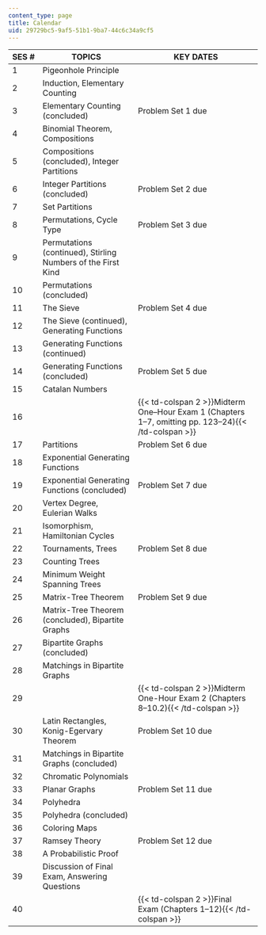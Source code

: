 ```yaml
---
content_type: page
title: Calendar
uid: 29729bc5-9af5-51b1-9ba7-44c6c34a9cf5
---
```


| SES # | TOPICS | KEY DATES |
| --- | --- | --- |
| 1 | Pigeonhole Principle | &nbsp; |
| 2 | Induction, Elementary Counting | &nbsp; |
| 3 | Elementary Counting (concluded) | Problem Set 1 due |
| 4 | Binomial Theorem, Compositions | &nbsp; |
| 5 | Compositions (concluded), Integer Partitions | &nbsp; |
| 6 | Integer Partitions (concluded) | Problem Set 2 due |
| 7 | Set Partitions | &nbsp; |
| 8 | Permutations, Cycle Type | Problem Set 3 due |
| 9 | Permutations (continued), Stirling Numbers of the First Kind | &nbsp; |
| 10 | Permutations (concluded) | &nbsp; |
| 11 | The Sieve | Problem Set 4 due |
| 12 | The Sieve (continued), Generating Functions | &nbsp; |
| 13 | Generating Functions (continued) | &nbsp; |
| 14 | Generating Functions (concluded) | Problem Set 5 due |
| 15 | Catalan Numbers | &nbsp; |
| 16 || {{< td-colspan 2 >}}Midterm One–Hour Exam 1 (Chapters 1–7, omitting pp. 123–24){{< /td-colspan >}} ||
| 17 | Partitions | Problem Set 6 due |
| 18 | Exponential Generating Functions | &nbsp; |
| 19 | Exponential Generating Functions (concluded) | Problem Set 7 due |
| 20 | Vertex Degree, Eulerian Walks | &nbsp; |
| 21 | Isomorphism, Hamiltonian Cycles | &nbsp; |
| 22 | Tournaments, Trees | Problem Set 8 due |
| 23 | Counting Trees | &nbsp; |
| 24 | Minimum Weight Spanning Trees | &nbsp; |
| 25 | Matrix-Tree Theorem | Problem Set 9 due |
| 26 | Matrix-Tree Theorem (concluded), Bipartite Graphs | &nbsp; |
| 27 | Bipartite Graphs (concluded) | &nbsp; |
| 28 | Matchings in Bipartite Graphs | &nbsp; |
| 29 || {{< td-colspan 2 >}}Midterm One-Hour Exam 2 (Chapters 8–10.2){{< /td-colspan >}} ||
| 30 | Latin Rectangles, Konig-Egervary Theorem | Problem Set 10 due |
| 31 | Matchings in Bipartite Graphs (concluded) | &nbsp; |
| 32 | Chromatic Polynomials | &nbsp; |
| 33 | Planar Graphs | Problem Set 11 due |
| 34 | Polyhedra | &nbsp; |
| 35 | Polyhedra (concluded) | &nbsp; |
| 36 | Coloring Maps | &nbsp; |
| 37 | Ramsey Theory | Problem Set 12 due |
| 38 | A Probabilistic Proof | &nbsp; |
| 39 | Discussion of Final Exam, Answering Questions | &nbsp; |
| 40 || {{< td-colspan 2 >}}Final Exam (Chapters 1–12){{< /td-colspan >}} |